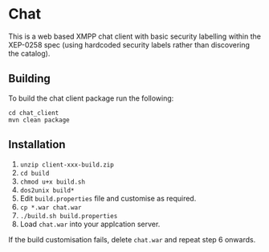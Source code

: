 Chat
====
This is a web based XMPP chat client with basic security labelling within the XEP-0258 spec (using hardcoded security labels rather than discovering the catalog).

Building
--------
To build the chat client package run the following:

	cd chat_client
	mvn clean package
	
Installation
------------
1. `unzip client-xxx-build.zip`
2. `cd build`
3. `chmod u+x build.sh`
4. `dos2unix build*`
5. Edit `build.properties` file and customise as required.
6. `cp *.war chat.war`
7. `./build.sh build.properties`
8. Load `chat.war` into your applcation server.

If the build customisation fails, delete `chat.war` and repeat step 6 onwards.